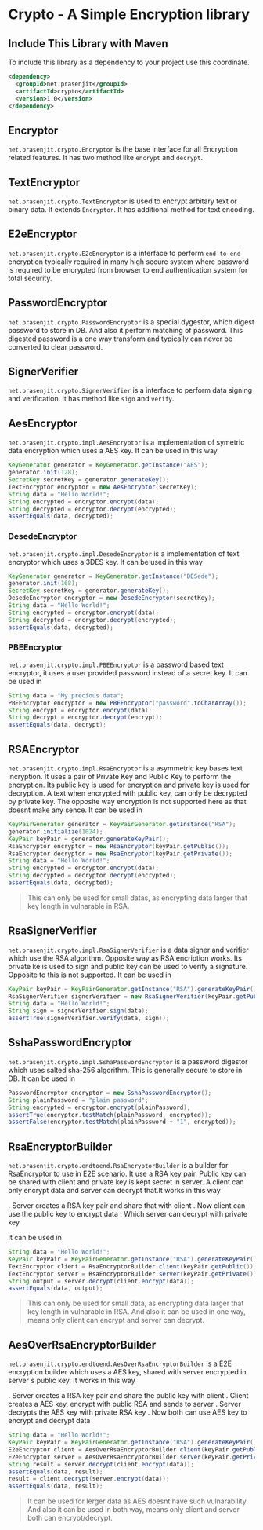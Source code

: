 # Crypto - A Simple Encryption library

## Include This Library with Maven

To include this library as a dependency to your project use this coordinate.

```xml
<dependency>
  <groupId>net.prasenjit</groupId>
  <artifactId>crypto</artifactId>
  <version>1.0</version>
</dependency>
```

## Encryptor

`net.prasenjit.crypto.Encryptor` is the base interface for all Encryption related features. It has two method like `encrypt` and `decrypt`.

## TextEncryptor

`net.prasenjit.crypto.TextEncryptor` is used to encrypt arbitary text or binary data. It extends `Encryptor`. It has additional method for text encoding.

## E2eEncryptor

`net.prasenjit.crypto.E2eEncryptor` is a interface to perform `end to end` encryption typically required in many high secure system where password is required to be encrypted from browser to end authentication system for total security.

## PasswordEncryptor
`net.prasenjit.crypto.PasswordEncryptor` is a special dygestor, which digest password to store in DB. And also it perform matching of password. This digested password is a one way transform and typically can never be converted to clear password.

## SignerVerifier
`net.prasenjit.crypto.SignerVerifier` is a interface to perform data signing and verification. It has method like `sign` and `verify`.

## AesEncryptor

`net.prasenjit.crypto.impl.AesEncryptor` is a implementation of symetric data encryption which uses a AES key. It can be used in this way

```java
KeyGenerator generator = KeyGenerator.getInstance("AES");
generator.init(128);
SecretKey secretKey = generator.generateKey();
TextEncryptor encryptor = new AesEncryptor(secretKey);
String data = "Hello World!";
String encrypted = encryptor.encrypt(data);
String decrypted = encryptor.decrypt(encrypted);
assertEquals(data, decrypted);
```

### DesedeEncryptor

`net.prasenjit.crypto.impl.DesedeEncryptor` is a implementation of text encryptor which uses a 3DES key. It can be used in this way

```java
KeyGenerator generator = KeyGenerator.getInstance("DESede");
generator.init(168);
SecretKey secretKey = generator.generateKey();
DesedeEncryptor encryptor = new DesedeEncryptor(secretKey);
String data = "Hello World!";
String encrypted = encryptor.encrypt(data);
String decrypted = encryptor.decrypt(encrypted);
assertEquals(data, decrypted);
```

### PBEEncryptor
`net.prasenjit.crypto.impl.PBEEncryptor` is a password based text encryptor, it uses a user provided password instead of a secret key. It can be used in

```java
String data = "My precious data";
PBEEncryptor encryptor = new PBEEncryptor("password".toCharArray());
String encrypt = encryptor.encrypt(data);
String decrypt = encryptor.decrypt(encrypt);
assertEquals(data, decrypt);
```

## RSAEncryptor

`net.prasenjit.crypto.impl.RsaEncryptor` is a asymmetric key bases text incryption. It uses a pair of Private Key and Public Key to perform the encryption. Its public key is used for encryption and private key is used for decryption. A text when encrypted with public key, can only be decrypted by private key. The opposite way encryption is not supported here as that doesnt make any sence. It can be used in

```java
KeyPairGenerator generator = KeyPairGenerator.getInstance("RSA");
generator.initialize(1024);
KeyPair keyPair = generator.generateKeyPair();
RsaEncryptor encryptor = new RsaEncryptor(keyPair.getPublic());
RsaEncryptor decryptor = new RsaEncryptor(keyPair.getPrivate());
String data = "Hello World!";
String encrypted = encryptor.encrypt(data);
String decrypted = decryptor.decrypt(encrypted);
assertEquals(data, decrypted);
```

> This can only be used for small datas, as encrypting data larger that key length in vulnarable in RSA.

## RsaSignerVerifier

`net.prasenjit.crypto.impl.RsaSignerVerifier` is a data signer and verifier which use the RSA algorithm. Opposite way as RSA encription works. Its private ke is used to sign and public key can be used to verify a signature. Opposite to this is not supported. It can be used in

```java
KeyPair keyPair = KeyPairGenerator.getInstance("RSA").generateKeyPair();
RsaSignerVerifier signerVerifier = new RsaSignerVerifier(keyPair.getPublic(), keyPair.getPrivate());
String data = "Hello World!";
String sign = signerVerifier.sign(data);
assertTrue(signerVerifier.verify(data, sign));
```

## SshaPasswordEncryptor

`net.prasenjit.crypto.impl.SshaPasswordEncryptor` is a password digestor which uses salted sha-256 algorithm. This is generally secure to store in DB. It can be used in

```java
PasswordEncryptor encryptor = new SshaPasswordEncryptor();
String plainPassword = "plain password";
String encrypted = encryptor.encrypt(plainPassword);
assertTrue(encryptor.testMatch(plainPassword, encrypted));
assertFalse(encryptor.testMatch(plainPassword + "1", encrypted));
```

## RsaEncryptorBuilder

`net.prasenjit.crypto.endtoend.RsaEncryptorBuilder` is a builder for RsaEncryptor to use in E2E scenario. It use a RSA key pair. Public key can be shared with client and private key is kept secret in server. A client can only encrypt data and server can decrypt that.It works in this way

. Server creates a RSA key pair and share that with client
. Now client can use the public key to encrypt data
. Which server can decrypt with private key

It can be used in

```java
String data = "Hello World!";
KeyPair keyPair = KeyPairGenerator.getInstance("RSA").generateKeyPair();
TextEncryptor client = RsaEncryptorBuilder.client(keyPair.getPublic());
TextEncryptor server = RsaEncryptorBuilder.server(keyPair.getPrivate());
String output = server.decrypt(client.encrypt(data));
assertEquals(data, output);
```

> This can only be used for small data, as encrypting data larger that key length in vulnarable in RSA.
> And also it can be used in one way, means only client can encrypt and server can decrypt.

## AesOverRsaEncryptorBuilder

`net.prasenjit.crypto.endtoend.AesOverRsaEncryptorBuilder` is a E2E encryption builder which uses a AES key, shared with server encrypted in server´s public key. It works in this way

. Server creates a RSA key pair and share the public key with client
. Client creates a AES key, encrypt with public RSA and sends to server
. Server decrypts the AES key with private RSA key
. Now both can use AES key to encrypt and decrypt data

```java
String data = "Hello World!";
KeyPair keyPair = KeyPairGenerator.getInstance("RSA").generateKeyPair();
E2eEncryptor client = AesOverRsaEncryptorBuilder.client(keyPair.getPublic());
E2eEncryptor server = AesOverRsaEncryptorBuilder.server(keyPair.getPrivate(), client.getEncryptedKey());
String result = server.decrypt(client.encrypt(data));
assertEquals(data, result);
result = client.decrypt(server.encrypt(data));
assertEquals(data, result);
```

> It can be used for lerger data as AES doesnt have such vulnarability.
> And also it can be used in both way, means only client and server both can encrypt/decrypt.